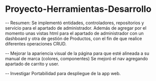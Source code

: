 # Proyecto-Herramientas-Desarrollo


-- Resumen: 
Se implementó entidades, controladores, repositorios y servicio para el apartado de administrador. Además de agregar por el momento unas vistas html para el apartado de administrador con un dashboard y otra de gestión de Productos, con el fin de que realice diferentes operaciones CRUD.

-- Mejorar la apariencia visual de la página para que esté alineada a su manual de marca (colores, componentes) Se mejoró el nav agregando apartado de carrito y user.


--
Investigar Portabilidad para despliegue de la app web.
